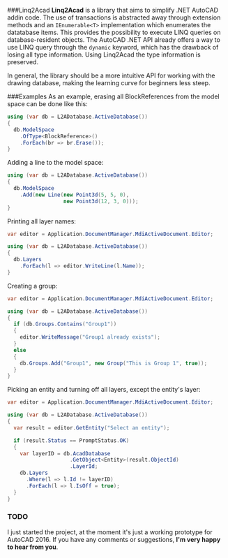 ###Linq2Acad
**Linq2Acad** is a library that aims to simplify .NET AutoCAD addin code. The use of transactions is abstracted away through extension methods and an ```IEnumerable<T>``` implementation which enumerates the datatabase items. This provides the possibility to execute LINQ queries on database-resident objects. The AutoCAD .NET API already offers a way to use LINQ query through the ```dynamic``` keyword, which has the drawback of losing all type information. Using Linq2Acad the type information is preserved.

In general, the library should be a more intuitive API for working with the drawing database, making the learning curve for beginners less steep.

###Examples
As an example, erasing all BlockReferences from the model space can be done like this:

```c#
using (var db = L2ADatabase.ActiveDatabase())
{
  db.ModelSpace
    .OfType<BlockReference>()
    .ForEach(br => br.Erase());
}
```

Adding a line to the model space:

```c#
using (var db = L2ADatabase.ActiveDatabase())
{
  db.ModelSpace
    .Add(new Line(new Point3d(5, 5, 0),
                  new Point3d(12, 3, 0)));
}
```

Printing all layer names:

```c#
var editor = Application.DocumentManager.MdiActiveDocument.Editor;

using (var db = L2ADatabase.ActiveDatabase())
{
  db.Layers
    .ForEach(l => editor.WriteLine(l.Name));
}
```

Creating a group:

```c#
var editor = Application.DocumentManager.MdiActiveDocument.Editor;

using (var db = L2ADatabase.ActiveDatabase())
{
  if (db.Groups.Contains("Group1"))
  {
    editor.WriteMessage("Group1 already exists");
  }
  else
  {
    db.Groups.Add("Group1", new Group("This is Group 1", true));
  }
}
```

Picking an entity and turning off all layers, except the entity's layer:

```c#
var editor = Application.DocumentManager.MdiActiveDocument.Editor;

using (var db = L2ADatabase.ActiveDatabase())
{
  var result = editor.GetEntity("Select an entity");

  if (result.Status == PromptStatus.OK)
  {
    var layerID = db.AcadDatabase
                    .GetObject<Entity>(result.ObjectId)
                    .LayerId;
    db.Layers
      .Where(l => l.Id != layerID)
      .ForEach(l => l.IsOff = true);
  }
}
```

### TODO
I just started the project, at the moment it's just a working prototype for AutoCAD 2016. If you have any comments or suggestions, **I'm very happy to hear from you**.
